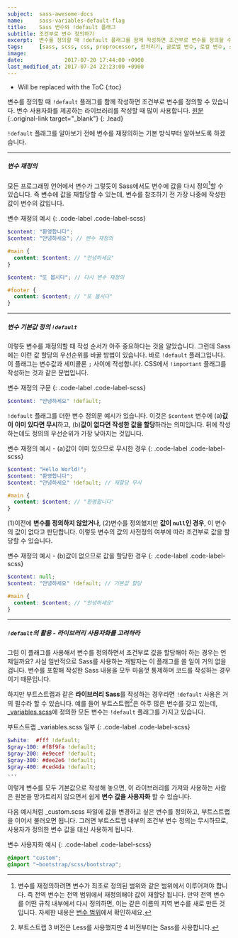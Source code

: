 ```yaml
---
subject:  sass-awesome-docs
name:     sass-variables-default-flag
title:    Sass 변수와 !default 플래그
subtitle: 조건부로 변수 정의하기
excerpt:  변수를 정의할 때 !default 플래그를 함께 작성하면 조건부로 변수를 정의할 수 있습니다. 변수 사용자화를 제공하는 라이브러리를 작성할 때 많이 사용합니다.
tags:     [sass, scss, css, preprocessor, 전처리기, 글로벌 변수, 로컬 변수, 스코프, bootstrap, re-assign, sass flag, 커스터마이징]
image:    
date:             2017-07-20 17:44:00 +0900
last_modified_at: 2017-07-24 22:23:00 +0900
---
```


* Will be replaced with the ToC
{:toc}

변수를 정의할 때 `!default` 플래그를 함께 작성하면 조건부로 변수를 정의할 수 있습니다. 변수 사용자화를 제공하는 라이브러리를 작성할 때 많이 사용합니다.
[원문](http://sass-lang.com/documentation/file.SASS_REFERENCE.html#Variable_Defaults___default){:.original-link target="_blank"}
{: .lead}

`!default` 플래그를 알아보기 전에 변수를 재정의하는 기본 방식부터 알아보도록 하겠습니다.

***

##### 변수 재정의
모든 프로그래밍 언어에서 변수가 그렇듯이 Sass에서도 변수에 값을 다시 정의[^reassign]할 수 있습니다. 즉 변수에 값을 재할당할 수 있는데, 변수를 참조하기 전 가장 나중에 작성한 값이 변수의 값입니다.

변수 재정의 예시
{: .code-label .code-label-scss}
~~~ scss
$content: "환영합니다";
$content: "안녕하세요"; // 변수 재정의

#main {
  content: $content; // "안녕하세요"
}

$content: "또 봅시다"; // 다시 변수 재정의

#footer {
  content: $content; // "또 봅시다"
}
~~~

***

##### 변수 기본값 정의 `!default`
이렇듯 변수를 재정의할 때 작성 순서가 아주 중요하다는 것을 알았습니다.
그런데 Sass에는 이런 값 할당의 우선순위를 바꿀 방법이 있습니다. 바로 `!default` 플래그입니다.
이 플래그는 변수값과 세미콜론 `;` 사이에 작성합니다. CSS에서 `!important` 플래그를 작성하는 것과 같은 문법입니다.


변수 재정의 구문
{: .code-label .code-label-scss}
~~~ scss
$content: "안녕하세요" !default;
~~~

`!default` 플래그를 더한 변수 정의문 예시가 있습니다. 
이것은 `$content` 변수에 (a)**값이 이미 있다면 무시**하고, (b)**값이 없다면 작성한 값을 할당**하라는 의미입니다.
뒤에 작성하는데도 정의의 우선순위가 가장 낮아지는 것입니다.

변수 재정의 예시 - (a)값이 이미 있으므로 무시한 경우
{: .code-label .code-label-scss}
~~~ scss
$content: "Hello World!";
$content: "환영합니다";
$content: "안녕하세요" !default; // 재할당 무시

#main {
  content: $content; // "환영합니다"
}
~~~

(1)이전에 **변수를 정의하지 않았거나**, (2)변수를 정의했지만 **값이 `null`인 경우**, 이 변수의 값이 없다고 판단합니다.
이렇듯 변수의 값의 사전정의 여부에 따라 조건부로 값을 할당할 수 있습니다.

변수 재정의 예시 - (b)값이 없으므로 값을 할당한 경우
{: .code-label .code-label-scss}
~~~ scss
$content: null;
$content: "안녕하세요" !default; // 기본값 할당

#main {
  content: $content; // "안녕하세요"
}
~~~

***

##### `!default`의 활용 - 라이브러리 사용자화를 고려하라
그럼 이 플래그를 사용해서 변수를 정의하면서 조건부로 값을 할당해야 하는 경우는 언제일까요? 
사실 일반적으로 Sass를 사용하는 개발자는 이 플래그를 쓸 일이 거의 없을 겁니다. 
변수를 포함해 작성한 Sass 내용을 모두 마음껏 통제하며 코드를 작성하는 경우이기 때문입니다.

하지만 부트스트랩과 같은 **라이브러리 Sass**를 작성하는 경우라면 `!default` 사용은 거의 필수라 할 수 있습니다.
예를 들어 부트스트랩[^bootstrap]은 아주 많은 변수를 갖고 있는데, [_variables.scss](https://github.com/twbs/bootstrap/blob/v4-dev/scss/_variables.scss)에 정의한 모든 변수는 `!default` 플래그를 가지고 있습니다.

부트스트랩 _variables.scss 일부
{: .code-label .code-label-scss}
~~~ scss
$white:  #fff !default;
$gray-100: #f8f9fa !default;
$gray-200: #e9ecef !default;
$gray-300: #dee2e6 !default;
$gray-400: #ced4da !default;
...
~~~

이렇게 변수를 모두 기본값으로 작성해 놓으면, 이 라이브러리를 가져와 사용하는 사람은 원본을 망가트리지 않으면서 쉽게 **변수 값을 사용자화** 할 수 있습니다.

다음 예시처럼 _custom.scss 파일에 값을 변경하고 싶은 변수를 정의하고, 부트스트랩을 이어서 불러오면 됩니다. 그러면 부트스트랩 내부의 조건부 변수 정의는 무시하므로, 사용자가 정의한 변수 값을 대신 사용하게 됩니다.

변수 사용자화 예시
{: .code-label .code-label-scss}
~~~ scss
@import "custom";
@import "~bootstrap/scss/bootstrap";
~~~

[^reassign]: 변수를 재정의하려면 변수가 최초로 정의된 범위와 같은 범위에서 이루어져야 합니다. 즉 전역 변수는 전역 범위에서 재정의해야 값이 재할당 됩니다. 만약 전역 변수를 어떤 규칙 내부에서 다시 정의하면, 이는 같은 이름의 지역 변수를 새로 만든 것입니다. 자세한 내용은 [변수 범위](/ko/blog/sass-variables/#변수-범위)에서 확인하세요. 
[^bootstrap]: 부트스트랩 3 버전은 Less를 사용했지만 4 버전부터는 Sass를 사용합니다.

